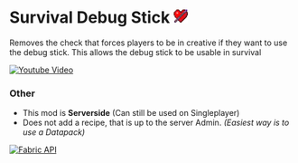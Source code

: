 # Survival Debug Stick <img src="/src/main/resources/assets/survival_debug_stick/icon.png" alt="Survival Debug Stick" border="0" width=25> 
Removes the check that forces players to be in creative if they want to use the debug stick. This allows the debug stick to be usable in survival

<a href="https://youtu.be/k-xALJd_jN4"><img src="https://i.ibb.co/TmCjv2S/Survival-Debug-Stick-Mod-Youtube-Screenshot.png" alt="Youtube Video" border="0"></a>
### Other
- This mod is **Serverside** (Can still be used on Singleplayer)
- Does not add a recipe, that is up to the server Admin.
*(Easiest way is to use a Datapack)*

<a href="https://modrinth.com/mod/fabric-api"><img src="https://i.imgur.com/Ol1Tcf8.png" alt="Fabric API" border="0" width=300></a>
